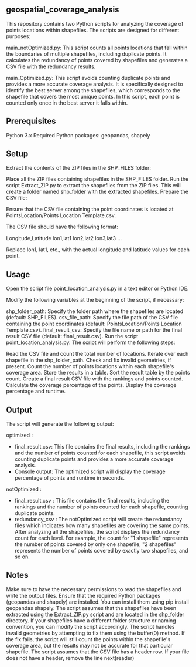 ## geospatial_coverage_analysis 

This repository contains two Python scripts for analyzing the coverage of points locations within shapefiles. The scripts are designed for different purposes:

main_notOptimized.py: This script counts all points locations that fall within the boundaries of multiple shapefiles, including duplicate points.
It calculates the redundancy of points covered by shapefiles and generates a CSV file with the redundancy results.

main_Optimized.py: This script avoids counting duplicate points and provides a more accurate coverage analysis. 
It is specifically designed to identify the best server among the shapefiles, which corresponds to the shapefile that covers the most unique points. 
In this script, each point is counted only once in the best server it falls within.

## Prerequisites
Python 3.x
Required Python packages: geopandas, shapely

## Setup
Extract the contents of the ZIP files in the SHP_FILES folder:

Place all the ZIP files containing shapefiles in the SHP_FILES folder.
Run the script Extract_ZIP.py to extract the shapefiles from the ZIP files. This will create a folder named shp_folder with the extracted shapefiles.
Prepare the CSV file:

Ensure that the CSV file containing the point coordinates is located at PointsLocation/Points Location Template.csv.

The CSV file should have the following format:

Longitude,Latitude
lon1,lat1
lon2,lat2
lon3,lat3
...

Replace lon1, lat1, etc., with the actual longitude and latitude values for each point.

## Usage
Open the script file point_location_analysis.py in a text editor or Python IDE.

Modify the following variables at the beginning of the script, if necessary:

shp_folder_path: Specify the folder path where the shapefiles are located (default: SHP_FILES).
csv_file_path: Specify the file path of the CSV file containing the point coordinates (default: PointsLocation/Points Location Template.csv).
final_result_csv: Specify the file name or path for the final result CSV file (default: final_result.csv).
Run the script point_location_analysis.py. The script will perform the following steps:

Read the CSV file and count the total number of locations.
Iterate over each shapefile in the shp_folder_path.
Check and fix invalid geometries, if present.
Count the number of points locations within each shapefile's coverage area.
Store the results in a table.
Sort the result table by the points count.
Create a final result CSV file with the rankings and points counted.
Calculate the coverage percentage of the points.
Display the coverage percentage and runtime.

## Output
The script will generate the following output:

optimized :
  - final_result.csv: This file contains the final results, including the rankings and the number of points counted for each shapefile, this script avoids counting duplicate points and provides a more accurate coverage analysis. 
  - Console output: The optimized script will display the coverage percentage of points and runtime in seconds.
  
notOptimized :

  - final_result.csv : This file contains the final results, including the rankings and the number of points counted for each shapefile, counting duplicate points. 
  - redundancy_csv : The notOptimized script will create the redundancy files which indicates how many shapefiles are covering the same points. After analyzing all the shapefiles, the script displays the redundancy count for each level. For example, the count for "1 shapefile" represents the number of points covered by only one shapefile, "2 shapefiles" represents the number of points covered by exactly two shapefiles, and so on.

## Notes

Make sure to have the necessary permissions to read the shapefiles and write the output files.
Ensure that the required Python packages (geopandas and shapely) are installed. You can install them using pip install geopandas shapely.
The script assumes that the shapefiles have been extracted using the Extract_ZIP.py script and are located in the shp_folder directory. If your shapefiles have a different folder structure or naming convention, you can modify the script accordingly.
The script handles invalid geometries by attempting to fix them using the buffer(0) method. If the fix fails, the script will still count the points within the shapefile's coverage area, but the results may not be accurate for that particular shapefile.
The script assumes that the CSV file has a header row. If your file does not have a header, remove the line next(reader)


